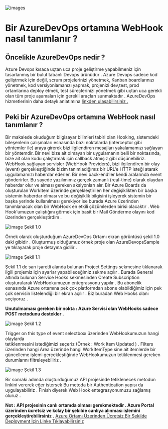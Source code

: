 
![images](https://user-images.githubusercontent.com/45935701/183991312-d7f5f8f1-037c-46f5-b96f-0548e63ede11.png)



# Bir AzureDevOps ortamına  WebHook nasıl tanımlanır  ?


## Öncelikle AzureDevOps nedir ? 

Azure Devops kısaca uçtan uca proje geliştirme yapabilmeniz için tasarlanmış bir bulut 
tabanlı Devops ürünüdür . Azure Devops sadece kod geliştrmek için değil, scrum projelerinizi 
yönetmek, Kanban boardlarınızı yönetmek, kod versiyonlamanızı yapmak, projenizi dev,test, prod 
ortamlarına deploy etmek, test süreçlerinizi yönetmek gibi uçtan uca gerekli olan tüm proje aşamaları
 için gerekli araçları sunmaktadır . AzureDevOps hizmetlerinin daha detaylı anlatımına 
[linkden ulaşabilirsiniz .](https://dev.azure.com)

  ## Peki bir AzureDevOps ortamına WebHook nasıl tanımlanır ?  

Bir makalede okuduğum bilgisayar bilimleri tabiri olan Hooking, sistemdeki bileşenlerin çalışmaları 
esnasında bazı noktalarda (interceptor gibi yöntemler ile) araya girerek bizi ilgilendiren mesajları 
yakalamamızı sağlayan bir yöntemdir. Bir nevi bize ait olmayan bir uygulamanın belli bir noktasında, 
bize ait olan kodu çalıştırmak için callback atmışız gibi düşünebiliriz. WebHook sağlayan servisler 
(WebHook Providers), bizi ilgilendiren bir olay (event) gerçekleştiğinde bizim tanımladığımız bir URL’e 
HTTP isteği atarak uygulamamızı haberdar ederler. Bir nevi back-end’ler kendi aralarında event 
gönderirler. Bu sayede yazılımımız gerçek zamanlı (real-time) olarak olaydan haberdar olur ve alması 
gereken aksiyonları alır.
Bir Azure Boards da oluşturulan WorkItem üzerinde gerçekleştirilen her değişiklikten bir başka 
sistemin haberdar olması ve bu değişiklik bilgisini işleyerek sistemin bir başka yerinde kullanılması 
gerekiyor ise burada Azure üzerinden tanımlanacak olan bir WebHook en etkili çözümlerden birisi 
olacaktır . 
Web Hook'umuzun çalıştığını görmek için basit bir Mail Gönderme olayını kod üzerinden gerçekleştirdim . 

 ![image](https://user-images.githubusercontent.com/45935701/183987926-4f410961-01de-435e-99d6-5d71792f33fb.png) 
                                                     Şekil 1.0




Örnek olarak oluşturduğum AzureDevOps Ortamı ekran görüntüsü şekil 1.0 daki gibidir . 
Oluşturmuş olduğumuz örnek proje olan AzureDevopsSample ye tıklayarak proje detayına gidilir . 

![image](https://user-images.githubusercontent.com/45935701/183987999-3da15306-fdb1-40cd-bdb4-113a751ba904.png) 
                                                       Şekil 1.1


Şekil 1.1 de sarı işaretli alanda bulunan Project Settings sekmesine tıklanarak ilgili projemiz için 
ayarlar yapabileceğimiz sekme açılır .  Burada General altında bulunan Service Hooks sekmesinden 
Create Subscription oluşturularak WebHookumuzun entegrasyonu yapılır . Bu abonelik esnasında 
Azure ortamına pek çok platformdan abone olabildiğimiz için pek çok servisin listelendiği bir ekran 
açılır . Biz buradan Web Hooks olanı seçiyoruz . 

**Unutulmaması gereken bir nokta : Azure Servisi olan WebHooks sadece POST metodunu destekler .**




![image](https://user-images.githubusercontent.com/45935701/183988488-4c6afe4e-2ee0-4c1a-86d8-a00741098597.png)
                                                       Şekil 1.2
                                                       
                                                       
                                                       
Trigger on this type of event  selectboxı üzerinden WebHookumuzun hangi olaylarda  
tetiklenmesini istediğimizi seçeriz (Örnek : Work Item Updated ) . 
Filters üzerinden hangi Area üzerinde hangi WorkItemType sine ait itemlerde bir güncelleme işlemi 
gerçekleştiğinde WebHookumuzun tetiklenmesi gereken  durumlarını filtreleyebiliriz . 




![image](https://user-images.githubusercontent.com/45935701/183988651-5a5dd835-b776-4adb-80b0-68618799d632.png)
                                                       Şekil 1.3

Bir sonraki adımda oluşturduğumuz API projesinde tetiklenecek metodun linkini vererek eğer istersek 
Bu metoda bir Authentication yapısı da uygulayabiliriz . Finish diyerek Web Hook entegrasyonumuzu 
sağlamış oluruz . 

**Not : API projesinin canlı ortamda olması gerekmektedir . Azure Portal üzerinden ücretsiz ve kolay bir şekilde canlıya alınması işlemini gerçekleştirebilirsiniz .** 
[Azure Ortamı Üzerinden Ücretsiz Bir Şekilde Deployment İçin Linke Tıklayabilirsiniz ](https://docs.microsoft.com/tr-tr/aspnet/core/tutorials/publish-to-azure-api-management-using-vs?view=aspnetcore-6.0)

